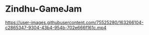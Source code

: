 # Zindhu-GameJam
https://user-images.githubusercontent.com/75525280/163266104-c2865347-9304-43b4-954b-702e666f161c.mp4
